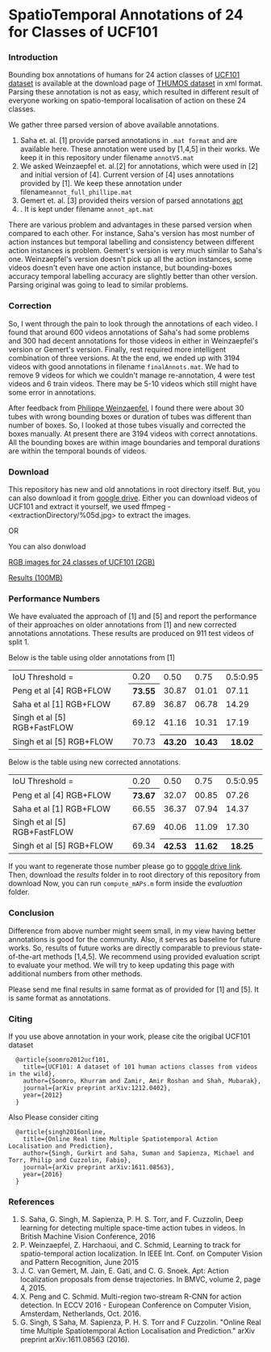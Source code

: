 # SpatioTemporal Annotations of 24 for Classes of UCF101

### Introduction
Bounding box annotations of humans for 24 action classes of <a href="http://crcv.ucf.edu/data/UCF101.php">UCF101 dataset</a> 
is available at the download page of <a href="http://www.thumos.info/download.html">THUMOS dataset</a> in xml format. 
Parsing these annotation is not as easy, which resulted in different result of 
everyone working on spatio-temporal localisation of action on these 24 classes.

We gather three parsed version of above available annotations.
<ol>
<li> Saha <it>et. al.</it> [1] provide parsed annotations in <code>.mat format</code> and are available <a href"https://bitbucket.org/sahasuman/bmvc2016_code">here</a>. 
These annotation were used by [1,4,5] in their works.
We keep it in this repository under filename <code>annotV5.mat</code></li> 
<li> We asked Weinzaepfel <it>et. al.</it>[2] for annotations, which were used in [2] and initial version of [4]. Current version of [4] uses annotations provided by [1]. 
We keep these annotation under filename<code>annot_full_phillipe.mat</code></li>
<li> Gemert <it>et. al.</it> [3] provided theirs version of parsed annotations <a href="<https://github.com/jvgemert/apt">apt</a><li>. It is kept under filename <code>annot_apt.mat</code>
</ol>

<p>There are various problem and advantages in these parsed version when compared to each other. 
For instance, Saha's version has most number of action instances but temporal labelling and consistency between different action instances is problem. 
Gemert's version is very much similar to Saha's one. 
Weinzaepfel's version doesn't pick up all the action instances, some videos doesn't even have one action instance, 
but bounding-boxes accuracy temporal labelling accuracy are slightly better than other version.
Parsing original was going to lead to similar problems.</p>

### Correction

<p> So, I went through the pain to look through the annotations of each video. 
I found that around 600 videos annotations of Saha's had some problems and 300 had decent annotations for those videos in either in Weinzaepfel's version or Gemert's version.
Finally, rest required more intelligent combination of three versions. At the the end, we ended up with 3194 videos with good annotations in filename <code>finalAnnots.mat</code>. 
We had to remove 9 videos for which we couldn't manage re-annotation, 4 were test videos and 6 train videos. There may be 5-10 videos which still might have some error in annotations.</p>

After feedback from [Philippe Weinzaepfel](http://www.xrce.xerox.com/About-XRCE/People/Philippe-Weinzaepfel), 
I found there were about 30 tubes with wrong bounding boxes or duration of tubes was different than number of boxes. 
So, I looked at those tubes visually and corrected the boxes manually. 
At present there are 3194 videos with correct annotations. All the bounding boxes are within image boundaries and temporal durations are within the temporal bounds of videos.

### Download
This repository has new and old annotations in root directory itself. But, you can also download it from [google drive](https://drive.google.com/drive/folders/0B-LzM05qEdk0MU1kT01hbk50SWM?usp=sharing).
Either you can download videos of UCF101 and extract it yourself, we used ffmpeg -<videoname> <extractionDirectory/%05d.jpg> to extract the images. 

OR 

You can also donwload

[RGB images for 24 classes of UCF101 (2GB)](https://drive.google.com/drive/folders/0B-LzM05qEdk0MU1kT01hbk50SWM?usp=sharing)

[Results (100MB)](https://drive.google.com/drive/folders/0B-LzM05qEdk0MU1kT01hbk50SWM?usp=sharing) 


### Performance Numbers
<p>We have evaluated the approach of [1] and [5] and report the performance of their approaches on older annotations from [1] 
and new corrected annotations annotations. These results are produced on 911 test videos of split 1.</p>

Below is the table using older annotations from [1]

<table style="width:100%">
  <tr>
    <td>IoU Threshold = </td>
    <td>0.20</td> 
    <td>0.50</td>
    <td>0.75</td>
    <td>0.5:0.95</td>
  </tr>
  <tr>
    <td align="left">Peng et al [4] RGB+FLOW </td> 
    <th>73.55</th>
    <td>30.87</td>
    <td>01.01</td> 
    <td>07.11</td>  
  </tr>
  <tr>
    <td align="left">Saha et al [1] RGB+FLOW </td> 
    <td>67.89</td>
    <td>36.87</td> 
    <td>06.78</td>
    <td>14.29</td>
  </tr>
  <tr>
    <td align="left">Singh et al [5] RGB+FastFLOW </td> 
    <td>69.12</td>
    <td>41.16</td> 
    <td>10.31</td>
    <td>17.19</td>
  </tr>
  <tr>
    <td align="left">Singh et al [5] RGB+FLOW </td> 
    <td>70.73</td>
    <th>43.20</th> 
    <th>10.43</th>
    <th>18.02</th>
  </tr>
</table>


Below is the table using new corrected annotations.

<table style="width:100%">
  <tr>
    <td>IoU Threshold = </td>
    <td>0.20</td> 
    <td>0.50</td>
    <td>0.75</td>
    <td>0.5:0.95</td>
  </tr>
  <tr>
    <td align="left">Peng et al [4] RGB+FLOW </td> 
    <th>73.67</th>
    <td>32.07</td>
    <td>00.85</td> 
    <td>07.26</td>  
  </tr>
  <tr>
    <td align="left">Saha et al [1] RGB+FLOW </td> 
    <td>66.55</td>
    <td>36.37</td> 
    <td>07.94</td>
    <td>14.37</td>
  </tr>
  <tr>
    <td align="left">Singh et al [5] RGB+FastFLOW </td> 
    <td>67.69</td>
    <td>40.06</td> 
    <td>11.09</td>
    <td>17.30</td>
  </tr>
  <tr>
    <td align="left">Singh et al [5] RGB+FLOW </td> 
    <td>69.34</td>
    <th>42.53</th>
    <th>11.62</th> 
    <th>18.25</th>  
  </tr>
</table>


If you want to regenerate those number please go to [google drive link](https://drive.google.com/drive/folders/0B-LzM05qEdk0MU1kT01hbk50SWM?usp=sharing).
Then, download the *results* folder in to root directory of this repository from download 
Now, you can run <code>compute_mAPs.m</code> form inside the *evaluation* folder.

### Conclusion
Difference from above number might seem small, in my view having better annotations is good for the community. 
Also, it serves as baseline for future works. So, results of future works are directly comparable to previous state-of-the-art methods [1,4,5]. 
We recommend using provided evaluation script to evaluate your method. We will try to keep updating this page with additional numbers from other methods.

Please send me final results in same format as of provided for [1] and [5]. It is same format as annotations.
### Citing
If you use above annotation in your work, please cite the origibal UCF101 dataset 


      @article{soomro2012ucf101,
        title={UCF101: A dataset of 101 human actions classes from videos in the wild},
        author={Soomro, Khurram and Zamir, Amir Roshan and Shah, Mubarak},
        journal={arXiv preprint arXiv:1212.0402},
        year={2012}
      }

 
Also Please consider citing 


      @article{singh2016online,
        title={Online Real time Multiple Spatiotemporal Action Localisation and Prediction},
        author={Singh, Gurkirt and Saha, Suman and Sapienza, Michael and Torr, Philip and Cuzzolin, Fabio},
        journal={arXiv preprint arXiv:1611.08563},
        year={2016}
      }



### References
<ol>
<li> S. Saha, G. Singh, M. Sapienza, P. H. S. Torr, and F. Cuzzolin, Deep learning for detecting multiple space-time action tubes in videos. In British Machine Vision Conference, 2016</li>
<li> P. Weinzaepfel, Z. Harchaoui, and C. Schmid, Learning to track for spatio-temporal action localization. In IEEE Int. Conf. on Computer Vision and Pattern Recognition, June 2015 </li>
<li> J. C. van Gemert, M. Jain, E. Gati, and C. G. Snoek. Apt: Action localization proposals from dense trajectories. In BMVC, volume 2, page 4, 2015.</li>
<li> X. Peng and C. Schmid. Multi-region two-stream R-CNN for action detection. In ECCV 2016 - European Conference on Computer Vision, Amsterdam, Netherlands, Oct. 2016.</li>
<li> G. Singh, S Saha, M. Sapienza, P. H. S. Torr and F Cuzzolin. "Online Real time Multiple Spatiotemporal Action Localisation and Prediction." arXiv preprint arXiv:1611.08563 (2016).</li>
<ol>
